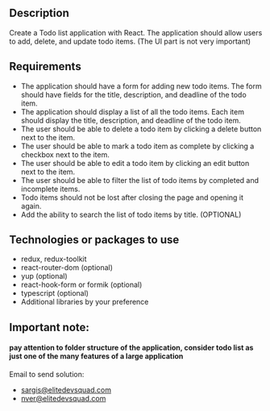 ## Description

Create a Todo list application with React. The application should allow users to add, delete, and update todo items. (The UI part is not very important)

## Requirements

- The application should have a form for adding new todo items. The form should have fields for the title, description, and deadline of the todo item.
- The application should display a list of all the todo items. Each item should display the title, description, and deadline of the todo item.
- The user should be able to delete a todo item by clicking a delete button next to the item.
- The user should be able to mark a todo item as complete by clicking a checkbox next to the item.
- The user should be able to edit a todo item by clicking an edit button next to the item.
- The user should be able to filter the list of todo items by completed and incomplete items.
- Todo items should not be lost after closing the page and opening it again.
- Add the ability to search the list of todo items by title. (OPTIONAL)

## Technologies or packages to use

- redux, redux-toolkit
- react-router-dom (optional)
- yup (optional)
- react-hook-form or formik (optional)
- typescript (optional)
- Additional libraries by your preference

## Important note:

#### pay attention to folder structure of the application, consider todo list as just one of the many features of a large application

Email to send solution:

- sargis@elitedevsquad.com
- nver@elitedevsquad.com
